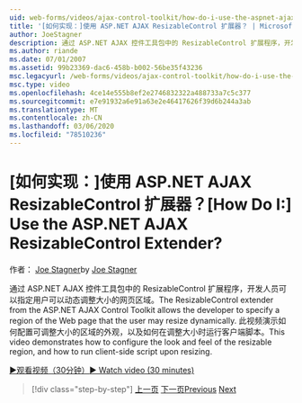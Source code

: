 ```yaml
---
uid: web-forms/videos/ajax-control-toolkit/how-do-i-use-the-aspnet-ajax-resizablecontrol-extender
title: '[如何实现：]使用 ASP.NET AJAX ResizableControl 扩展器？ | Microsoft Docs'
author: JoeStagner
description: 通过 ASP.NET AJAX 控件工具包中的 ResizableControl 扩展程序，开发人员可以指定用户可调整其动态大小的网页区域 。
ms.author: riande
ms.date: 07/01/2007
ms.assetid: 99b23369-dac6-458b-b002-56be35f43236
msc.legacyurl: /web-forms/videos/ajax-control-toolkit/how-do-i-use-the-aspnet-ajax-resizablecontrol-extender
msc.type: video
ms.openlocfilehash: 4ce14e555b8ef2e2746832322a488733a7c5c377
ms.sourcegitcommit: e7e91932a6e91a63e2e46417626f39d6b244a3ab
ms.translationtype: MT
ms.contentlocale: zh-CN
ms.lasthandoff: 03/06/2020
ms.locfileid: "78510236"
---
```

# <a name="how-do-i-use-the-aspnet-ajax-resizablecontrol-extender"></a><span data-ttu-id="fa95f-104">[如何实现：]使用 ASP.NET AJAX ResizableControl 扩展器？</span><span class="sxs-lookup"><span data-stu-id="fa95f-104">[How Do I:] Use the ASP.NET AJAX ResizableControl Extender?</span></span>

<span data-ttu-id="fa95f-105">作者： [Joe Stagner](https://github.com/JoeStagner)</span><span class="sxs-lookup"><span data-stu-id="fa95f-105">by [Joe Stagner](https://github.com/JoeStagner)</span></span>

<span data-ttu-id="fa95f-106">通过 ASP.NET AJAX 控件工具包中的 ResizableControl 扩展程序，开发人员可以指定用户可以动态调整大小的网页区域。</span><span class="sxs-lookup"><span data-stu-id="fa95f-106">The ResizableControl extender from the ASP.NET AJAX Control Toolkit allows the developer to specify a region of the Web page that the user may resize dynamically.</span></span> <span data-ttu-id="fa95f-107">此视频演示如何配置可调整大小的区域的外观，以及如何在调整大小时运行客户端脚本。</span><span class="sxs-lookup"><span data-stu-id="fa95f-107">This video demonstrates how to configure the look and feel of the resizable region, and how to run client-side script upon resizing.</span></span>

[<span data-ttu-id="fa95f-108">&#9654;观看视频（30分钟）</span><span class="sxs-lookup"><span data-stu-id="fa95f-108">&#9654; Watch video (30 minutes)</span></span>](https://channel9.msdn.com/Blogs/ASP-NET-Site-Videos/how-do-i-use-the-aspnet-ajax-resizablecontrol-extender)

> [!div class="step-by-step"]
> <span data-ttu-id="fa95f-109">[上一页](how-do-i-use-the-aspnet-ajax-validatorcallout-extender.md)
> [下一页](how-do-i-use-the-aspnet-ajax-tabs-control.md)</span><span class="sxs-lookup"><span data-stu-id="fa95f-109">[Previous](how-do-i-use-the-aspnet-ajax-validatorcallout-extender.md)
[Next](how-do-i-use-the-aspnet-ajax-tabs-control.md)</span></span>
